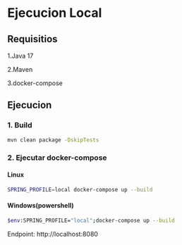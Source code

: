 # Ejecucion Local

## Requisitios

1.Java 17

2.Maven

3.docker-compose

## Ejecucion

### 1. Build
```bash
mvn clean package -DskipTests
```

### 2. Ejecutar docker-compose

#### Linux
```bash
SPRING_PROFILE=local docker-compose up --build
```

#### Windows(powershell)
```bash
$env:SPRING_PROFILE="local";docker-compose up --build
```

Endpoint: http://localhost:8080